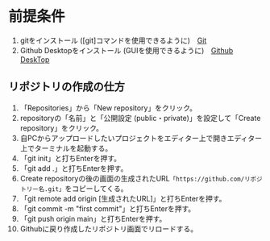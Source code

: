 # 前提条件
1. gitをインストール ([git]コマンドを使用できるように)　[Git](https://git-scm.com/downloads)
2. Github Desktopをインストール (GUIを使用できるように)　[Github DeskTop](https://github.com/apps/desktop?ref_cta=download+desktop&ref_loc=installing+github+desktop&ref_page=docs)
  
## リポジトリの作成の仕方
1. 「Repositories」から「New repository」をクリック。
2. repositoryの「名前」と「公開設定 (public・private)」を設定して「Create repository」をクリック。
3. 自PCからアップロードしたいプロジェクトをエディター上で開きエディター上でターミナルを起動する。
4. 「git init」と打ちEnterを押す。
5. 「git add .」と打ちEnterを押す。
6. Create repositoryの後の画面の生成されたURL```「https://github.com/リポジトリー名.git」```をコピーしてくる。
7. 「git remote add origin [生成されたURL]」と打ちEnterを押す。
8. 「git commit -m "first commit"」と打ちEnterを押す。
9. 「git push origin main」と打ちEnterを押す。
10. Githubに戻り作成したリポジトリ画面でリロードする。

